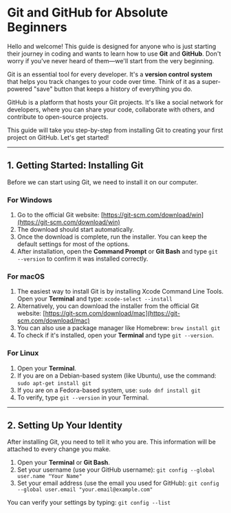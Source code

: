 # Git and GitHub for Absolute Beginners

Hello and welcome! This guide is designed for anyone who is just starting their journey in coding and wants to learn how to use **Git** and **GitHub**. Don't worry if you've never heard of them—we'll start from the very beginning.

Git is an essential tool for every developer. It's a **version control system** that helps you track changes to your code over time. Think of it as a super-powered "save" button that keeps a history of everything you do.

GitHub is a platform that hosts your Git projects. It's like a social network for developers, where you can share your code, collaborate with others, and contribute to open-source projects.

This guide will take you step-by-step from installing Git to creating your first project on GitHub. Let's get started!

---

## 1. Getting Started: Installing Git

Before we can start using Git, we need to install it on our computer.

### For Windows

1. Go to the official Git website: [https://git-scm.com/download/win](https://git-scm.com/download/win)
2. The download should start automatically.
3. Once the download is complete, run the installer. You can keep the default settings for most of the options.
4. After installation, open the **Command Prompt** or **Git Bash** and type `git --version` to confirm it was installed correctly.

### For macOS

1. The easiest way to install Git is by installing Xcode Command Line Tools. Open your **Terminal** and type: `xcode-select --install`
2. Alternatively, you can download the installer from the official Git website: [https://git-scm.com/download/mac](https://git-scm.com/download/mac)
3. You can also use a package manager like Homebrew: `brew install git`
4. To check if it's installed, open your **Terminal** and type `git --version`.

### For Linux

1. Open your **Terminal**.
2. If you are on a Debian-based system (like Ubuntu), use the command: `sudo apt-get install git`
3. If you are on a Fedora-based system, use: `sudo dnf install git`
4. To verify, type `git --version` in your Terminal.

---

## 2. Setting Up Your Identity

After installing Git, you need to tell it who you are. This information will be attached to every change you make.

1. Open your **Terminal** or **Git Bash**.
2. Set your username (use your GitHub username): `git config --global user.name "Your Name"`
3. Set your email address (use the email you used for GitHub): `git config --global user.email "your.email@example.com"`

You can verify your settings by typing: `git config --list`

